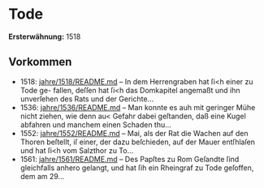 # Tode

**Ersterwähnung:** 1518

## Vorkommen
- 1518: [jahre/1518/README.md](../jahre/1518/README.md) – In dem Herrengraben hat ſi<h einer zu Tode ge-
fallen, deſſen hat ſi<h das Domkapitel angemaßt und ihn
unverſehen des Rats und der Gerichte...
- 1536: [jahre/1536/README.md](../jahre/1536/README.md) – Man konnte es auh mit geringer Mühe nicht
ziehen, wie denn au< Gefahr dabei geſtanden, daß eine
Kugel abfahren und manchem einen Schaden thu...
- 1552: [jahre/1552/README.md](../jahre/1552/README.md) – Mai, als der Rat die Wachen auf den
Thoren beſtellt, iſ einer, der dazu beſchieden, auf der
Mauer entſhlaſen und hat ſi<h vom Salzthor zu To...
- 1561: [jahre/1561/README.md](../jahre/1561/README.md) – Des Papſtes
zu Rom Geſandte ſind gleichfalls anhero gelangt, und hat
ſih ein Rheingraf zu Tode geſoffen, dem am 29...
